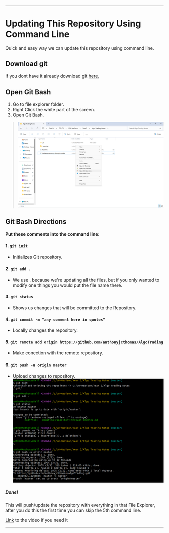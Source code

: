 ___
# Updating This Repository Using Command Line
Quick and easy way we can update this repository using command line.
## Download git
If you dont have it already download git [here.](https://www.git-scm.com/downloads)

## Open Git Bash

1. Go to file explorer folder.
2. Right Click the white part of the screen.
3. Open Git Bash.
>![What goes here](<Misc Images/Screenshot 2024-01-10 171312.png>)

## Git Bash Directions

#### Put these comments into the command line:
#### 1. ```git init```
* Initializes Git repository.
#### 2. ```git add .```
* We use . because we're updating all the files, but if you only wanted to modify one things you would put the file name there.
#### 3. ```git status```
* Shows us changes that will be committed to the Repository.
#### 4. ```git commit -m "any comment here in quotes"```
* Locally changes the repository.
#### 5. ```git remote add origin https://github.com/anthonyjcthomas/AlgoTrading ```
* Make conection with the remote repository.
#### 6. ```git push -u origin master```
* Upload changes to repository.
![Alt text](<Misc Images/Screenshot 2024-01-10 180026.png>)
##### Done! 
This will push/update the repository with everything in that File Explorer, after you do this the first time you can skip the 5th command line.

[Link](https://www.youtube.com/watch?v=xLbmcMVtfKE) to the video if you need it
___
